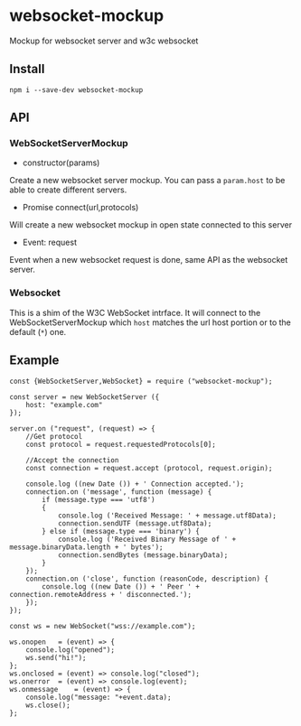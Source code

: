 # websocket-mockup
Mockup for websocket server and w3c websocket

## Install
```
npm i --save-dev websocket-mockup
```
## API

### WebSocketServerMockup

- constructor(params)

Create a new websocket server mockup. You can pass a `param.host` to be able to create different servers.

- Promise<WebsocketMockup> connect(url,protocols)

Will create a new websocket mockup in open state connected to this server

- Event: request

Event when a new websocket request is done, same API as the websocket server.

### Websocket

This is a shim of the W3C WebSocket intrface. It will connect to the WebSocketServerMockup which `host` matches the url host portion or to the default (`*`) one.
	
## Example

```
const {WebSocketServer,WebSocket} = require ("websocket-mockup");

const server = new WebSocketServer ({
	host: "example.com"
});

server.on ("request", (request) => {
	//Get protocol
	const protocol = request.requestedProtocols[0];

	//Accept the connection
	const connection = request.accept (protocol, request.origin);

	console.log ((new Date ()) + ' Connection accepted.');
	connection.on ('message', function (message) {
		if (message.type === 'utf8')
		{
			console.log ('Received Message: ' + message.utf8Data);
			connection.sendUTF (message.utf8Data);
		} else if (message.type === 'binary') {
			console.log ('Received Binary Message of ' + message.binaryData.length + ' bytes');
			connection.sendBytes (message.binaryData);
		}
	});
	connection.on ('close', function (reasonCode, description) {
		console.log ((new Date ()) + ' Peer ' + connection.remoteAddress + ' disconnected.');
	});
});

const ws = new WebSocket("wss://example.com");

ws.onopen	= (event) => {
	console.log("opened");
	ws.send("hi!");
};
ws.onclosed	= (event) => console.log("closed");
ws.onerror	= (event) => console.log(event);
ws.onmessage	= (event) => {
	console.log("message: "+event.data);
	ws.close();
};
```